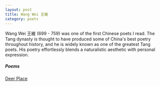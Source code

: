 ```yaml
---
layout: post
title: Wang Wei 王維
category: poets
---
```

Wang Wei 王維 (699 - 759) was one of the first Chinese poets I read. The Tang dynasty is thought to have produced some of China's best poetry throughout history, and he is widely known as one of the greatest Tang poets. His poetry effortlessly blends a naturalistic aesthetic with personal expression.

##### Poems

[Deer Place](/poetry/2023/01/09/Wang-Wei-Deer-Enclosure.html)